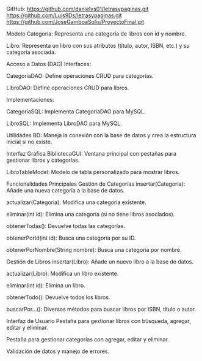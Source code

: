 GitHub:
https://github.com/danielvs01/letrasypaginas.git
https://github.com/Luis9Ds/letrasypaginas.git
https://github.com/JoseGamboaSolis/ProyectoFinal.git

Modelo
Categoria: Representa una categoría de libros con id y nombre.

Libro: Representa un libro con sus atributos (título, autor, ISBN, etc.) y su categoría asociada.

Acceso a Datos (DAO)
Interfaces:

CategoriaDAO: Define operaciones CRUD para categorías.

LibroDAO: Define operaciones CRUD para libros.

Implementaciones:

CategoriaSQL: Implementa CategoriaDAO para MySQL.

LibroSQL: Implementa LibroDAO para MySQL.

Utilidades
BD: Maneja la conexión con la base de datos y crea la estructura inicial si no existe.

Interfaz Gráfica
BibliotecaGUI: Ventana principal con pestañas para gestionar libros y categorías.

LibroTableModel: Modelo de tabla personalizado para mostrar libros.

Funcionalidades Principales
Gestión de Categorías
insertar(Categoria): Añade una nueva categoría a la base de datos.

actualizar(Categoria): Modifica una categoría existente.

eliminar(int id): Elimina una categoría (si no tiene libros asociados).

obtenerTodas(): Devuelve todas las categorías.

obtenerPorId(int id): Busca una categoría por su ID.

obtenerPorNombre(String nombre): Busca una categoría por nombre.

Gestión de Libros
insertar(Libro): Añade un nuevo libro a la base de datos.

actualizar(Libro): Modifica un libro existente.

eliminar(int id): Elimina un libro.

obtenerTodo(): Devuelve todos los libros.

buscarPor...(): Diversos métodos para buscar libros por ISBN, título o autor.

Interfaz de Usuario
Pestaña para gestionar libros con búsqueda, agregar, editar y eliminar.

Pestaña para gestionar categorías con agregar, editar y eliminar.

Validación de datos y manejo de errores.